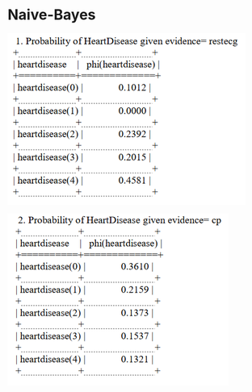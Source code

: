 # Naive-Bayes

![Screenshot of Prediction of HeartDisease vs RestECG (Resting electrocardiographic measurement) value ](restecg.png)



![Screenshot of Prediction of HeartDiease vs CP(Constrictive pericarditis) value](cpred.png)
